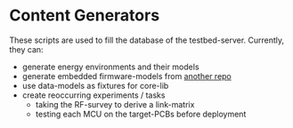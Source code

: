 # Content Generators

These scripts are used to fill the database of the testbed-server. Currently, they can:

- generate energy environments and their models
- generate embedded firmware-models from [another repo](https://github.com/orgua/shepherd-targets)
- use data-models as fixtures for core-lib
- create reoccurring experiments / tasks
  - taking the RF-survey to derive a link-matrix
  - testing each MCU on the target-PCBs before deployment
